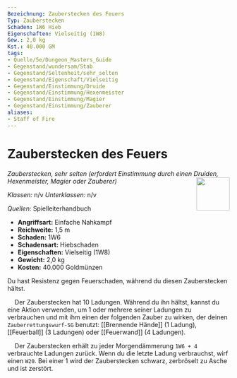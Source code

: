 ```yaml
---
Bezeichnung: Zauberstecken des Feuers
Typ: Zauberstecken
Schaden: 1W6 Hieb
Eigenschaften: Vielseitig (1W8)
Gew.: 2,0 kg
Kst.: 40.000 GM
tags:
- Quelle/5e/Dungeon_Masters_Guide
- Gegenstand/wundersam/Stab
- Gegenstand/Seltenheit/sehr_selten
- Gegenstand/Eigenschaft/Vielseitig
- Gegenstand/Einstimmung/Druide
- Gegenstand/Einstimmung/Hexenmeister
- Gegenstand/Einstimmung/Magier
- Gegenstand/Einstimmung/Zauberer
aliases:
- Staff of Fire
---
```

# Zauberstecken des Feuers
*Zauberstecken, sehr selten (erfordert Einstimmung durch einen Druiden, Hexenmeister, Magier oder Zauberer)* 
<img src="Staff-of-Fire.webp" align="right" width="75">

_Klassen:_ n/v 
_Unterklassen:_  n/v

_Quellen:_ Spielleiterhandbuch

- **Angriffsart:** Einfache Nahkampf
- **Reichweite:** 1,5 m
- **Schaden:** 1W6
- **Schadensart:** Hiebschaden
- **Eigenschaften:** Vielseitig (1W8)
- **Gewicht:** 2,0 kg
- **Kosten:** 40.000 Goldmünzen

Du hast Resistenz gegen Feuerschaden, während du diesen Zauberstecken hältst.

$\quad$Der Zauberstecken hat 10 Ladungen. Während du ihn hältst, kannst du eine Aktion verwenden, um 1 oder mehrere seiner Ladungen zu verbrauchen und mit ihm einen der folgenden Zauber zu wirken, der deinen `Zauberrettungswurf-SG` benutzt: [[Brennende Hände]] (1 Ladung), [[Feuerball]] (3 Ladungen) oder [[Feuerwand]] (4 Ladungen).

$\quad$Der Zauberstecken erhält zu jeder Morgendämmerung `1W6 + 4` verbrauchte Ladungen zurück. Wenn du die letzte Ladung verbrauchst, wirf einen `W20`. Bei einer 1 wird der Zauberstecken schwarz, zerbröselt zu Asche und ist zerstört.